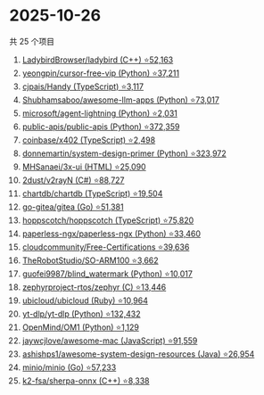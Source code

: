 # 2025-10-26

共 25 个项目

<!-- BEGIN GITHUB -->
<!-- 最后更新时间 2025-10-26 20:15:52 +0800 -->
1. [LadybirdBrowser/ladybird (C++) ⭐52,163](https://github.com/LadybirdBrowser/ladybird)
1. [yeongpin/cursor-free-vip (Python) ⭐37,211](https://github.com/yeongpin/cursor-free-vip)
1. [cjpais/Handy (TypeScript) ⭐3,117](https://github.com/cjpais/Handy)
1. [Shubhamsaboo/awesome-llm-apps (Python) ⭐73,017](https://github.com/Shubhamsaboo/awesome-llm-apps)
1. [microsoft/agent-lightning (Python) ⭐2,031](https://github.com/microsoft/agent-lightning)
1. [public-apis/public-apis (Python) ⭐372,359](https://github.com/public-apis/public-apis)
1. [coinbase/x402 (TypeScript) ⭐2,498](https://github.com/coinbase/x402)
1. [donnemartin/system-design-primer (Python) ⭐323,972](https://github.com/donnemartin/system-design-primer)
1. [MHSanaei/3x-ui (HTML) ⭐25,090](https://github.com/MHSanaei/3x-ui)
1. [2dust/v2rayN (C#) ⭐88,727](https://github.com/2dust/v2rayN)
1. [chartdb/chartdb (TypeScript) ⭐19,504](https://github.com/chartdb/chartdb)
1. [go-gitea/gitea (Go) ⭐51,381](https://github.com/go-gitea/gitea)
1. [hoppscotch/hoppscotch (TypeScript) ⭐75,820](https://github.com/hoppscotch/hoppscotch)
1. [paperless-ngx/paperless-ngx (Python) ⭐33,460](https://github.com/paperless-ngx/paperless-ngx)
1. [cloudcommunity/Free-Certifications ⭐39,636](https://github.com/cloudcommunity/Free-Certifications)
1. [TheRobotStudio/SO-ARM100 ⭐3,662](https://github.com/TheRobotStudio/SO-ARM100)
1. [guofei9987/blind_watermark (Python) ⭐10,017](https://github.com/guofei9987/blind_watermark)
1. [zephyrproject-rtos/zephyr (C) ⭐13,446](https://github.com/zephyrproject-rtos/zephyr)
1. [ubicloud/ubicloud (Ruby) ⭐10,964](https://github.com/ubicloud/ubicloud)
1. [yt-dlp/yt-dlp (Python) ⭐132,432](https://github.com/yt-dlp/yt-dlp)
1. [OpenMind/OM1 (Python) ⭐1,129](https://github.com/OpenMind/OM1)
1. [jaywcjlove/awesome-mac (JavaScript) ⭐91,559](https://github.com/jaywcjlove/awesome-mac)
1. [ashishps1/awesome-system-design-resources (Java) ⭐26,954](https://github.com/ashishps1/awesome-system-design-resources)
1. [minio/minio (Go) ⭐57,233](https://github.com/minio/minio)
1. [k2-fsa/sherpa-onnx (C++) ⭐8,338](https://github.com/k2-fsa/sherpa-onnx)
<!-- END GITHUB -->